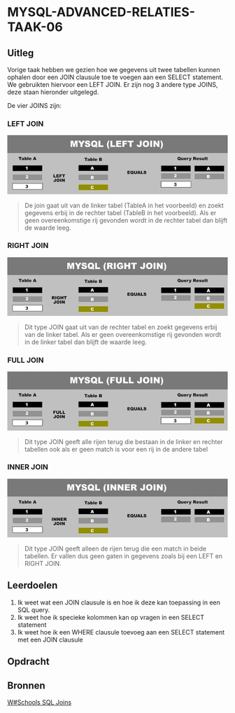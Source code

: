 # MYSQL-ADVANCED-RELATIES-TAAK-06

## Uitleg

Vorige taak hebben we gezien hoe we gegevens uit twee tabellen kunnen ophalen door een JOIN clausule toe te voegen aan een SELECT statement. We gebruikten hiervoor een LEFT JOIN. Er zijn nog 3 andere type JOINS, deze staan hieronder uitgelegd.

De vier JOINS zijn:

### LEFT JOIN
![Left Join](img/MySQL-LEFT-Join.jpg)
> De join gaat uit van de linker tabel (TableA in het voorbeeld) en zoekt gegevens erbij in de rechter tabel (TableB in het voorbeeld). Als er geen overeenkomstige rij gevonden wordt in de rechter tabel dan blijft de waarde leeg.

### RIGHT JOIN
![Right Join](img/MySQL-RIGHT-Join.jpg)
> Dit type JOIN gaat uit van de rechter tabel en zoekt gegevens erbij van de linker tabel. Als er geen overeenkomstige rij gevonden wordt in de linker tabel dan blijft de waarde leeg.

### FULL JOIN
![FUll Join](img/MySQL-FULL-Join.jpg)
> Dit type JOIN geeft alle rijen terug die bestaan in de linker en rechter tabellen ook als er geen match is voor een rij in de andere tabel

### INNER JOIN
![Inner Join](img/MySQL-INNER-Join.jpg)
> Dit type JOIN geeft alleen de rijen terug die een match in beide tabellen. Er vallen dus geen gaten in gegevens zoals bij een LEFT en RIGHT JOIN.


## Leerdoelen

1. Ik weet wat een JOIN clausule is en hoe ik deze kan toepassing in een SQL query. 
2. Ik weet hoe ik specieke kolommen kan op vragen in een SELECT statement
3. Ik weet hoe ik een WHERE clausule toevoeg aan een SELECT statement met een JOIN clausule

## Opdracht


## Bronnen
[W#Schools SQL Joins](https://www.w3schools.com/sql/sql_join.asp)